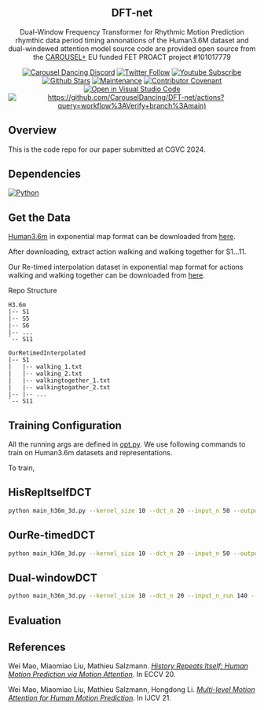 <h2 align="center">DFT-net</h2>
<p align="center">Dual-Window Frequency Transformer for Rhythmic Motion Prediction rhymthic data period timing annonations of the Human3.6M dataset and dual-windewed attention model source code are provided open source from the <a href="https://carouseldancing.org">CAROUSEL+</a> EU funded FET PROACT project #101017779</p>
<div align="center">

[![Carousel Dancing Discord](https://dcbadge.vercel.app/api/server/eMcjUHN8rQ?style=flat)](https://discord.gg/eMcjUHN8rQ)
[![Twitter Follow](https://img.shields.io/twitter/follow/CarouselDancing.svg?style=social&label=Follow)](https://twitter.com/CarouselDancing)
[![Youtube Subscribe](https://img.shields.io/youtube/channel/subscribers/UCz2rCoDtFlJ4K1yOExu0AWQ?style=social)](https://www.youtube.com/channel/UCz2rCoDtFlJ4K1yOExu0AWQ?sub_confirmation=1)
[![Github Stars](https://img.shields.io/github/stars/CarouselDancing/DFT-net?style=social)](https://github.com/CarouselDancing/dancegraph/stargazers)
[![Maintenance](https://img.shields.io/badge/Maintained%3F-yes-brightgreen.svg)](https://github.com/CarouselDancing/DFT-net/graphs/commit-activity)
[![Contributor Covenant](https://img.shields.io/badge/Contributor%20Covenant-v2.0%20adopted-ff69b4.svg)](CODE_OF_CONDUCT.md)
[![Open in Visual Studio Code](https://img.shields.io/badge/-Open%20in%20VSCode-007acc?logo=Visual+Studio+Code&logoColor=FFFFFF)](https://vscode.dev/github/CarouselDancing/DFT-net)
[![https://github.com/CarouselDancing/DFT-net/actions?query=workflow%3AVerify+branch%3Amain)](https://img.shields.io/github/actions/workflow/status/CarouselDancing/DFT-net/verify.yml?branch=main&logo=github&label=tests)]()
<!--![Lines of code](https://tokei.rs/b1/github/CarouselDancing/DFT-net)-->
<!--[![Github Downloads (total)](https://img.shields.io/github/downloads/CarouselDancing/DFT-net/total.svg)](https://github.com/CarouselDancing/DFT-net/releases)-->
</div>

## Overview

This is the code repo for our paper submitted at CGVC 2024.

## Dependencies 

[![Python](https://img.shields.io/pypi/pyversions/sixteen.svg)](https://badge.fury.io/py/nine)


## Get the Data

[Human3.6m](http://vision.imar.ro/human3.6m/description.php) in exponential map format can be downloaded from [here](https://drive.google.com/drive/folders/1zTghPRXPl5XTXdJa-L51O67RbpMkUB2Q?usp=sharing).

After downloading, extract action walking and walking together for S1...11. 

Our Re-timed interpolation dataset in exponential map format for actions walking and walking together can be downloaded from [here](https://drive.google.com/file/d/18FWWw734UyeZJHrP5RHLMiJJ9nCq-oY3/view?usp=sharing).


Repo Structure 
```shell script
H3.6m
|-- S1
|-- S5
|-- S6
|-- ...
`-- S11
```

```shell script
OurRetimedInterpolated
|-- S1
|   |-- walking_1.txt  
|   |-- walking_2.txt
|   |-- walkingtogether_1.txt  
|   |-- walkingtogather_2.txt
|-- |-- ...
`-- S11
```

##  Training Configuration

All the running args are defined in [opt.py](utils/opt.py). We use following commands to train on Human3.6m datasets and representations.

To train,
## HisRepItselfDCT
```bash
python main_h36m_3d.py --kernel_size 10 --dct_n 20 --input_n 50 --output_n 10 --skip_rate 1 --batch_size 32 --test_batch_size 32 --in_features 66 --dataset ./path to H3.6M dataset/
```
## OurRe-timedDCT
```bash
python main_h36m_3d.py --kernel_size 10 --dct_n 20 --input_n 50 --output_n 10 --skip_rate 1 --batch_size 32 --test_batch_size 32 --in_features 66 --dataset ./path to OurRetimedInterpolated/
```  
## Dual-windowDCT
```bash
python main_h36m_3d.py --kernel_size 10 --dct_n 20 --input_n_run 140 --output_n 10 --skip_rate 1 --batch_size 32 --test_batch_size 32 --in_features 66 --dataset ./path to OurRetimedInterpolated/ --model_fold
```

##  Evaluation

## References

Wei Mao, Miaomiao Liu, Mathieu Salzmann. 
[_History Repeats Itself: Human Motion Prediction via Motion Attention_](https://arxiv.org/abs/2007.11755). In ECCV 20.

Wei Mao, Miaomiao Liu, Mathieu Salzmann, Hongdong Li.
[_Multi-level Motion Attention for Human Motion Prediction_](https://arxiv.org/abs/2106.09300). In IJCV 21.
